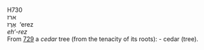 <body>
  <p>H730<br>  ארז  <br> אֶרֶז  ‎  ‘erez  <br><i>eh‘-rez </i><br>From <a href="h0729.htm">729</a>  a <i>cedar</i> tree (from the tenacity of its roots): - cedar (tree).<br></p>
 </body>